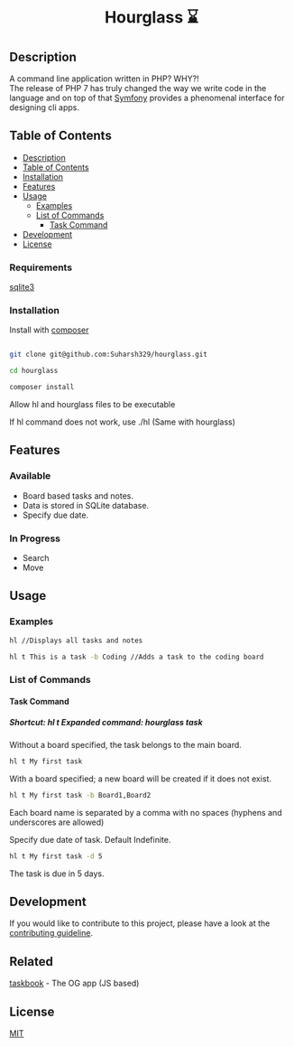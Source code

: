 <h1 align="center">Hourglass &#8987;</h1>

## Description

A command line application written in PHP? WHY?!  
The release of PHP 7 has truly changed the way we write code in the language and on top of that [Symfony](https://symfony.com/) provides a phenomenal interface for designing cli apps. 

## Table of Contents

<!--ts-->
   * [Description](#description)
   * [Table of Contents](#table-of-contents)
   * [Installation](#installation)
   * [Features](#features)
   * [Usage](#usage)
      * [Examples](#examples)
      * [List of Commands](#list-of-commands)
        * [Task Command](#task-command)
   * [Development](#development)
   * [License](#license)
<!--te-->

### Requirements

[sqlite3](https://www.sqlite.org/index.html)

### Installation

Install with [composer](https://getcomposer.org/)  

```bash

git clone git@github.com:Suharsh329/hourglass.git

cd hourglass

composer install
```

Allow hl and hourglass files to be executable  

If hl command does not work, use ./hl (Same with hourglass)

## Features

### Available

* Board based tasks and notes.
* Data is stored in SQLite database.
* Specify due date.

### In Progress

* Search
* Move

## Usage

### Examples

```bash
hl //Displays all tasks and notes

hl t This is a task -b Coding //Adds a task to the coding board
```

### List of Commands

#### Task Command  
##### Shortcut: hl t Expanded command: hourglass task  
Without a board specified, the task belongs to the main board.
```bash
hl t My first task
```

With a board specified; a new board will be created if it does not exist.
```bash
hl t My first task -b Board1,Board2
```
Each board name is separated by a comma with no spaces (hyphens and underscores are allowed)  

Specify due date of task. Default Indefinite.  
```bash
hl t My first task -d 5
```
The task is due in 5 days.

## Development

If you would like to contribute to this project, please have a look at the [contributing guideline](https://github.com/Suharsh329/hourglass/blob/master/contributing.md).


## Related 

[taskbook](https://github.com/klaussinani/taskbook) - The OG app (JS based)

## License

[MIT](https://github.com/Suharsh329/hourglass/blob/master/LICENSE)
